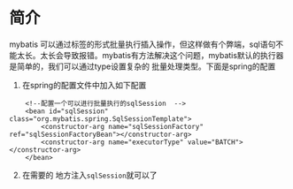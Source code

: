 
# 简介
mybatis 可以通过<foreach>标签的形式批量执行插入操作，但这样做有个弊端，sql语句不能太长。太长会导致报错。mybatis有方法解决这个问题，mybatis默认的执行器是简单的，我们可以通过type设置复杂的 批量处理类型。下面是spring的配置

1. 在spring的配置文件中加入如下配置
```
	<!--配置一个可以进行批量执行的sqlSession  -->
	<bean id="sqlSession" class="org.mybatis.spring.SqlSessionTemplate">
		<constructor-arg name="sqlSessionFactory" ref="sqlSessionFactoryBean"></constructor-arg>
		<constructor-arg name="executorType" value="BATCH"></constructor-arg>
	</bean>
```

2. 在需要的 地方注入`sqlSession`就可以了